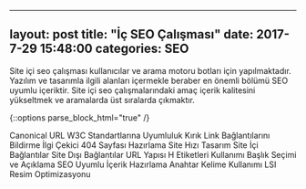 
---
layout: post
title:  "İç SEO Çalışması"
date:   2017-7-29 15:48:00
categories: SEO
---

Site içi seo çalışması kullanıcılar ve arama motoru botları için yapılmaktadır. Yazılım ve tasarımla ilgili alanları içermekle beraber en önemli bölümü SEO uyumlu içeriktir. Site içi seo çalışmalarındaki amaç içerik kalitesini yükseltmek ve aramalarda üst sıralarda çıkmaktır.

{::options parse_block_html="true" /}


Canonical URL
W3C Standartlarına Uyumluluk
Kırık Link Bağlantılarını Bildirme
İlgi Çekici 404 Sayfası Hazırlama
Site Hızı
Tasarım
Site İçi Bağlantılar
Site Dışı Bağlantılar
URL Yapısı
H Etiketleri Kullanımı
Başlık Seçimi ve Açıklama
SEO Uyumlu İçerik Hazırlama
Anahtar Kelime Kullanımı
LSI
Resim Optimizasyonu





